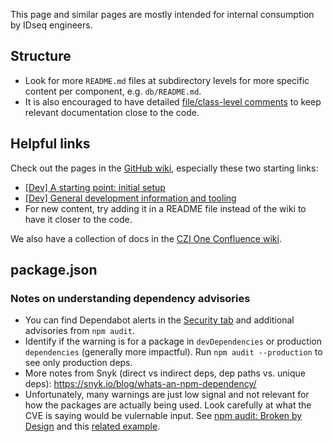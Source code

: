 This page and similar pages are mostly intended for internal consumption by IDseq engineers.

## Structure
- Look for more `README.md` files at subdirectory levels for more specific content per component, e.g. `db/README.md`.
- It is also encouraged to have detailed [file/class-level comments](https://github.com/airbnb/ruby#fileclass-level-comments) to keep relevant documentation close to the code.

## Helpful links
Check out the pages in the [GitHub wiki](https://github.com/chanzuckerberg/idseq-web-private/wiki), especially these two starting links:
  - [[Dev] A starting point: initial setup](https://github.com/chanzuckerberg/idseq-web-private/wiki/%5BDev%5D-A-starting-point:-initial-setup)
  - [[Dev] General development information and tooling](https://github.com/chanzuckerberg/idseq-web-private/wiki/%5BDev%5D-General-development-information-and-tooling)
  - For new content, try adding it in a README file instead of the wiki to have it closer to the code.

We also have a collection of docs in the [CZI One Confluence wiki](https://czi.atlassian.net/wiki/spaces/SCI/pages/1721337866/IDseq+Engineering).

## package.json

### Notes on understanding dependency advisories

- You can find Dependabot alerts in the [Security tab](https://github.com/chanzuckerberg/idseq-web-private/security) and additional advisories from `npm audit`.
- Identify if the warning is for a package in `devDependencies` or production `dependencies` (generally more impactful). Run `npm audit --production` to see only production deps.
- More notes from Snyk (direct vs indirect deps, dep paths vs. unique deps): https://snyk.io/blog/whats-an-npm-dependency/
- Unfortunately, many warnings are just low signal and not relevant for how the packages are actually being used. Look carefully at what the CVE is saying would be vulernable input. See [npm audit: Broken by Design](https://overreacted.io/npm-audit-broken-by-design/) and this [related example](https://github.com/facebook/create-react-app/issues/11174).
